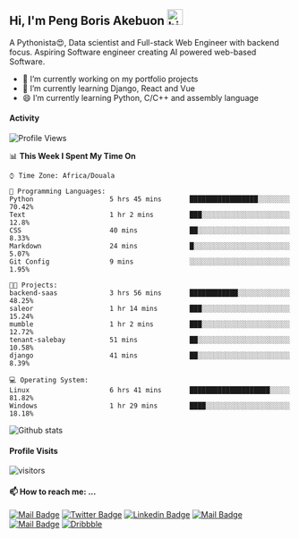  ## Hi, I'm Peng Boris Akebuon <img src="https://user-images.githubusercontent.com/1303154/88677602-1635ba80-d120-11ea-84d8-d263ba5fc3c0.gif" width="28px" alt="hi">

 A Pythonista😍, Data scientist and Full-stack Web Engineer with backend focus. Aspiring Software engineer creating AI powered web-based Software.
- 🔭 I’m currently working on my portfolio projects
- 🌱 I’m currently learning Django, React and Vue
- 😄 I’m currently learning Python, C/C++ and assembly language

#### Activity
<!--START_SECTION:waka-->
![Profile Views](http://img.shields.io/badge/Profile%20Views-11-blue)

📊 **This Week I Spent My Time On** 

```text
⌚︎ Time Zone: Africa/Douala

💬 Programming Languages: 
Python                   5 hrs 45 mins       █████████████████░░░░░░░░   70.42% 
Text                     1 hr 2 mins         ███░░░░░░░░░░░░░░░░░░░░░░   12.8% 
CSS                      40 mins             ██░░░░░░░░░░░░░░░░░░░░░░░   8.33% 
Markdown                 24 mins             █░░░░░░░░░░░░░░░░░░░░░░░░   5.07% 
Git Config               9 mins              ░░░░░░░░░░░░░░░░░░░░░░░░░   1.95%

🐱‍💻 Projects: 
backend-saas             3 hrs 56 mins       ████████████░░░░░░░░░░░░░   48.25% 
saleor                   1 hr 14 mins        ███░░░░░░░░░░░░░░░░░░░░░░   15.24% 
mumble                   1 hr 2 mins         ███░░░░░░░░░░░░░░░░░░░░░░   12.72% 
tenant-salebay           51 mins             ██░░░░░░░░░░░░░░░░░░░░░░░   10.58% 
django                   41 mins             ██░░░░░░░░░░░░░░░░░░░░░░░   8.39%

💻 Operating System: 
Linux                    6 hrs 41 mins       ████████████████████░░░░░   81.82% 
Windows                  1 hr 29 mins        ████░░░░░░░░░░░░░░░░░░░░░   18.18%

```


<!--END_SECTION:waka-->


![Github stats](https://github-readme-stats.vercel.app/api?username=itzomen&theme=vue&show_icons=true&count_private=true)
 
 #### Profile Visits 

![visitors](https://visitor-badge.glitch.me/badge?page_id=itzomen)

#### 📫 How to reach me: ...

[![Mail Badge](https://img.shields.io/badge/-itzomen-c0392b?style=flat&labelColor=c0392b&logo=gmail&logoColor=white)](mailto:peng.akebuon2468@gmail.com)
[![Twitter Badge](https://img.shields.io/badge/-@itz_omen-1ca0f1?style=flat&labelColor=1ca0f1&logo=twitter&logoColor=white&link=https://twitter.com/itz_omen)](https://twitter.com/itz_omen/) [![Linkedin Badge](https://img.shields.io/badge/-Peng_Boris_Akebuon-0e76a8?style=flat&labelColor=0e76a8&logo=linkedin&logoColor=white)](https://www.linkedin.com/in/peng-boris-akebuon-0b8ba0195/)
 [![Mail Badge](https://img.shields.io/badge/-Academy_Omen-e74c3c?style=flat&labelColor=e74c3c&logo=youtube&logoColor=white)](https://www.youtube.com/channel/UCknaAfNfqKQDQFnqP2zMA6A)  [![Mail Badge](https://img.shields.io/badge/-@itz_an_omen-5851DB?style=flat&labelColor=5851DB&logo=instagram&logoColor=white)](https://instagram.com/itz_an_omen)  [![Dribbble](https://img.shields.io/badge/-itzomen-ea4c89?style=flat&label&logo=dribbble&logoColor=white)](https://dribbble.com/itzomen)
